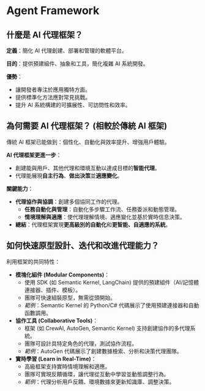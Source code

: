 # Agent Framework

## 什麼是 AI 代理框架？
**定義**：簡化 AI 代理創建、部署和管理的軟體平台。

**目的**：提供預建組件、抽象和工具，簡化複雜 AI 系統開發。

**優勢**：
*   讓開發者專注於應用獨特方面。
*   提供標準化方法應對常見挑戰。
*   提升 AI 系統構建的可擴展性、可訪問性和效率。

## 為何需要 AI 代理框架？ (相較於傳統 AI 框架)
傳統 AI 框架已能做到：個性化、自動化與效率提升、增強用戶體驗。

**AI 代理框架更進一步**：
*   創建能與用戶、其他代理和環境互動以達成目標的**智能代理**。
*   代理能展現**自主行為**、**做出決策**並**適應變化**。

**關鍵能力**：
*   **代理協作與協調**：創建多個協同工作的代理。
    *   **任務自動化與管理**：自動化多步驟工作流、任務委派和動態管理。
    *   **情境理解與適應**：使代理理解情境、適應變化並基於實時信息決策。
*   **總結**：代理框架實現**更高級別的自動化**和**更智能、自適應的系統**。

## 如何快速原型設計、迭代和改進代理能力？
利用框架的共同特性：
*   **模塊化組件 (Modular Components)**：
    *   使用 SDK (如 Semantic Kernel, LangChain) 提供的預建組件（AI/記憶體連接器、插件、模板）。
    *   團隊可快速組裝原型，無需從頭開始。
    *   *範例*：Semantic Kernel 的 Python/C# 代碼展示了使用預建連接器和自動函數調用。
*   **協作工具 (Collaborative Tools)**：
    *   框架 (如 CrewAI, AutoGen, Semantic Kernel) 支持創建協作的多代理系統。
    *   團隊可設計具特定角色的代理，測試協作流程。
    *   *範例*：AutoGen 代碼展示了創建數據檢索、分析和決策代理團隊。
*   **實時學習 (Learn in Real-Time)**：
    *   高級框架支持實時情境理解和適應。
    *   團隊可實現反饋循環，讓代理從互動中學習並動態調整行為。
    *   *範例*：代理分析用戶反饋、環境數據來更新知識庫、調整決策。

